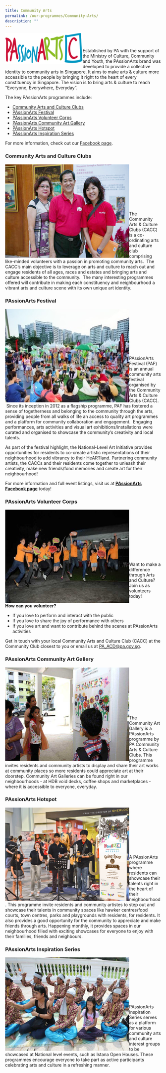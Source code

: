 ```yaml
---
title: Community Arts
permalink: /our-programmes/Community-Arts/
description: ""
---
```

<img style="height:100px;width:250px" align="left" src="/images/Our%20Programmes/commarts-logo.png"><br><br>

Established by PA with the support of the Ministry of Culture, Community and Youth, the PAssionArts brand was developed to provide a collective identity to community arts in Singapore. It aims to make arts & culture more accessible to the people by bringing it right to the heart of every constituency in Singapore. The vision is to bring arts & culture to reach “Everyone, Everywhere, Everyday”.

The key PAssionArts programmes include:
* <a href="#Community_Arts">Community Arts and Culture Clubs</a>
* <a href="#Passion_Arts">PAssionArts Festival</a>
* <a href="#PassionArts_volunteer">PAssionArts Volunteer Corps</a>
*  <a href="#Passion_Community">PAssionArts Community Art Gallery</a>
* <a href="#Passion_Hotspot">PAssionArts Hotspot</a>
* <a href="#Passion_Inspi">PAssionArts Inspiration Series</a>

For more information, check out our [Facebook page](http://www.facebook.com/PAssionArtsSG).

<a id="Community_Arts"></a>
### Community Arts and Culture Clubs
<img style="height:300px;width:400px"  align="left" src="/images/Our%20Programmes/commarts-cacc.jpg"><br><br><br><br><br><br><br><br>

The Community Arts & Culture Clubs (CACC) is a co-ordinating arts and culture club comprising like-minded volunteers with a passion in promoting community arts.  The CACC’s main objective is to leverage on arts and culture to reach out and engage residents of all ages, races and estates and bringing arts and culture accessible to the community.  The many interesting programmes offered will contribute in making each constituency and neighbourhood a vibrant arts and culture scene with its own unique art identity.

<a id="Passion_Arts"></a>
### PAssionArts Festival

<img style="height:300px;width:400px"  align="left" src="/images/Our%20Programmes/commmart-paf.jpeg"><br><br><br><br><br><br><br><br>

PAssionArts Festival (PAF) is an annual community arts festival organised by the Community Arts & Culture Clubs (CACC).  Since its inception in 2012 as a flagship programme, PAF has fostered a sense of togetherness and belonging to the community through the arts, providing people from all walks of life an access to quality art programmes and a platform for community collaboration and engagement.  Engaging performances, arts activities and visual art exhibitions/installations were curated and organised to showcase the community’s creativity and local talents.

As part of the festival highlight, the National-Level Art Initiative provides opportunities for residents to co-create artistic representations of their neighbourhood to add vibrancy to their HeARTland. Partnering community artists, the CACCs and their residents come together to unleash their creativity, make new friends/fond memories and create art for their neighbourhood!

For more information and full event listings, visit us at **[PAssionArts Facebook page](https://www.facebook.com/PAssionArtsSG)** today!

<a id="PassionArts_volunteer"></a>
### PAssionArts Volunteer Corps
<img style="height:300px;width:400px"  align="left" src="/images/Our%20Programmes/commarts-volunteer.jpg"><br><br><br><br><br><br><br><br><br>

Want to make a difference through Arts and Culture? Join us as volunteers today!  
  
**How can you volunteer?**

*   If you love to perform and interact with the public
*   If you love to share the joy of performance with others
*   If you love art and want to contribute behind the scenes at PAssionArts activities

Get in touch with your local Community Arts and Culture Club (CACC) at the Community Club closest to you or email us at [PA_ACD@pa.gov.sg](mailto:PA_ACD@pa.gov.sg).

<a id="Passion_Community"></a>
### PAssionArts Community Art Gallery

<img style="height:300px;width:400px"  align="left" src="/images/Our%20Programmes/commarts-gallery.jpg"><br><br><br><br><br><br><br><br><br>
The Community Art Gallery is a PAssionArts programme by PA Community Arts & Culture Clubs. This programme invites residents and community artists to display and share their art works at community places so more residents could appreciate art at their doorstep. Community Art Galleries can be found right in our neighbourhoods - at HDB void decks, coffee shops and marketplaces - where it is accessible to everyone, everyday.

<a id="Passion_Hotspot"></a>
### PAssionArts Hotspot
<img style="height:300px;width:400px"  align="left" src="/images/Our%20Programmes/commarts-hotspots.jpg"><br><br><br><br><br><br><br><br>

A PAssionArts programme where residents can showcase their talents right in the heart of their neighbourhood. This programme invite residents and community artistes to step out and showcase their talents in community spaces like hawker centres/food courts, town centres, parks and playgrounds with residents, for residents. It also provides a good opportunity for the community to appreciate and make friends through arts. Happening monthly, it provides spaces in our neighbourhood filled with exciting showcases for everyone to enjoy with their families, friends and neighbours.


<a id="Passion_Inspi"></a>
### PAssionArts Inspiration Series

<img style="height:300px;width:400px"  align="left" src="/images/Our%20Programmes/commart-inspiration.jpg"><br><br><br><br><br><br><br><br>

PAssionArts Inspiration Series serves as a platform for various community arts and culture interest groups to be showcased at National level events, such as Istana Open Houses. These programmes encourage everyone to take part as active participants celebrating arts and culture in a refreshing manner.